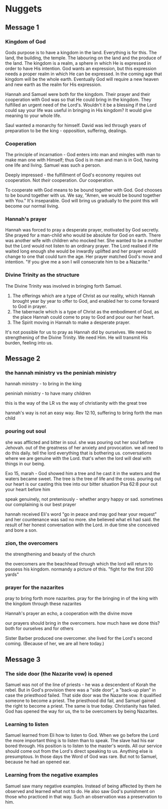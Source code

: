 # Nuggets

## Message 1

### Kingdom of God

Gods purpose is to have a kingdom in the land. Everything is for this. The land, the building, the temple. The labouring on the land and the produce of the land. The kingdom is a realm, a sphere in which He is expressed in order to have His intention. God wants an expression, but this expression needs a proper realm in which He can be expressed. In the coming age that kingdom will be the whole earth. Eventually God will require a new heaven and new earth as the realm for His expression.

Hannah and Samuel were both for the kingdom. Their prayer and their cooperation with God was so that He could bring in the kingdom. They fulfilled an urgent need of the Lord's. Wouldn't it be a blessing if the Lord could say your life was useful in bringing in His kingdom? It would give meaning to your whole life.

Saul wanted a monarchy for himself. David was led through years of preparation to be the king - opposition, suffering, dealings.

### Cooperation 

The principle of incarnation - God enters into man and mingles with man to make man one with Himself; thus God is in man and man is in God, having one life and living. Samuel was such a person.

Deeply impressed - the fulfillment of God's economy requires out cooperation. Not *their* cooperation. *Our* cooperation.

To cooperate with God means to be bound together with God. God chooses to be bound together with us. We say, "Amen, we would be bound together with You." It's inseparable. God will bring us gradually to the point this will become our normal living.

### Hannah's prayer

Hannah was forced to pray a desperate prayer, motivated by God secretly. She prayed for a man-child who would be absolute for God on earth. There was another wife with children who mocked her. She wanted to be a mother but the Lord would not listen to an ordinary prayer. The Lord realised if He waited long enough she would be inwardly uplifted and her prayer would change to one that could turn the age. Her prayer matched God's move and intention. "If you give me a son I will consecrate him to be a Nazarite."

### Divine Trinity as the structure

The Divine Trinity was involved in bringing forth Samuel.

1. The offerings which are a type of Christ as our reality, which Hannah brought year by year to offer to God, and enabled her to come forward to God in prayer.
2. The tabernacle which is a type of Christ as the embodiment of God, as the place Hannah could come to pray to God and pour our her heart.
3. The Spirit moving in Hannah to make a desperate prayer.

It's not possible for us to pray as Hannah did by ourselves. We need to strengthening of the Divine Trinity. We need Him. He will transmit His burden, feeling into us.


## Message 2
### the hannah ministry vs the peniniah ministry
hannah ministry - to bring in the king

peniniah ministry - to have many children

this is the way of the LR vs the way of christianity with the great tree

hannah's way is not an easy way. Rev 12:10, suffering to bring forth the man child

### pouring out soul
she was afflicted and bitter in soul. she was pouring out her soul before Jehovah. out of the greatness of her anxiety and provocation. we all need to do this daily. tell the lord everything that is bothering us. conversations where we are genuine with the Lord. that's when the lord will deal with things in our being.

Exo 15, marah - God showed him a tree and he cast it in the waters and the waters became sweet. The tree is the tree of life and the cross. pouring out our heart is our casting this tree into our bitter situation
Psa 62:8 pour out your heart before him

speak genuinely, not preteniously - whether angry happy or sad. sometimes our complaining is our best prayer

hannah received Eli's word "go in peace and may god hear your request" and her countenance was sad no more. she believed what eli had said. the result of her honest conversation with the Lord. in due time she conceived and bore a son.

### zion, the overcomers
the strengthening and beauty of the church

the overcomers are the beachhead through which the lord will return to possess his kingdom. normandy a picture of this. "fight for the first 200 yards"

### prayer for the nazarites
pray to bring forth more nazarites. pray for the bringing in of the king with the kingdom through these nazarites

Hannah's prayer an echo, a cooperation with the divine move

our prayers should bring in the overcomers. how much have we done this? both for ourselves and for others

Sister Barber produced one overcomer. she lived for the Lord's second coming. (Because of her, we are all here today.)


## Message 3
### The side door (the Nazarite vow) is opened
Samuel was not of the line of priests - he was a descendent of Korah the rebel. But in God's provision there was a "side door", a "back-up plan" in case the priesthood failed. That side door was the Nazarite vow. It qualified someone to become a priest. The priesthood did fail, and Samuel gained the right to become a priest. The same is true today. Christianity has failed. God has opened the way for us, the to be overcomers by being Nazarites.

### Learning to listen
Samuel learned from Eli how to listen to God. When we go before the Lord the more important thing is to listen than to speak. The slave had his ear bored through. His position is to listen to the master's words. All our service should come out from the Lord's direct speaking to us. Anything else is presumptous. In those days the Word of God was rare. But not to Samuel, because he had an opened ear.

### Learning from the negative examples
Samuel saw many negative examples. Instead of being affected by them he observed and learned what not to do. He also saw God's punishment on those who practiced in that way. Such an observation was a preservation to him.
